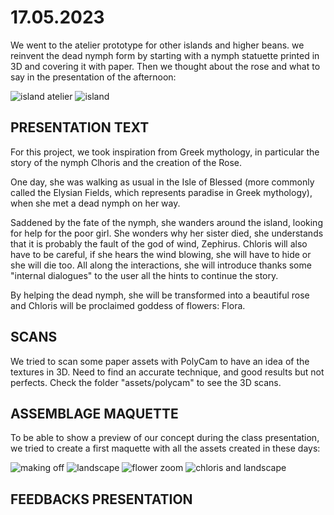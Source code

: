 # 17.05.2023

We went to the atelier prototype for other islands and higher beans.
we reinvent the dead nymph form by starting with a nymph statuette printed in 3D and covering it with paper.
Then we thought about the rose and what to say in the presentation of the afternoon:

![island atelier](./devlog-images/islands-atelier.JPG "island")
![island](./devlog-images/islands.JPG "island")

## PRESENTATION TEXT

For this project, we took inspiration from Greek mythology, in particular the story of the nymph Clhoris and the creation of the Rose.

One day, she was walking as usual in the Isle of Blessed (more commonly called the Elysian Fields, which represents paradise in Greek mythology), when she met a dead nymph on her way.

Saddened by the fate of the nymph, she wanders around the island, looking for help for the poor girl. She wonders why her sister died, she understands that it is probably the fault of the god of wind, Zephirus. Chloris will also have to be careful, if she hears the wind blowing, she will have to hide or she will die too.
All along the interactions, she will introduce thanks some "internal dialogues" to the user all the hints to continue the story.

By helping the dead nymph, she will be transformed into a beautiful rose and Chloris will be proclaimed goddess of flowers: Flora.

## SCANS

We tried to scan some paper assets with PolyCam to have an idea of the textures in 3D. Need to find an accurate technique, and good results but not perfects. Check the folder "assets/polycam" to see the 3D scans.

## ASSEMBLAGE MAQUETTE

To be able to show a preview of our concept during the class presentation, we tried to create a first maquette with all the assets created in these days:

![making off](./devlog-images/making-off.JPG "making off")
![landscape](./devlog-images/landscape.JPG "landscape")
![flower zoom](./devlog-images/flowr-zoom.JPG "flower zoom")
![chloris and landscape](./devlog-images/Chloris-landscape.JPG "chloris and landscape")

## FEEDBACKS PRESENTATION
